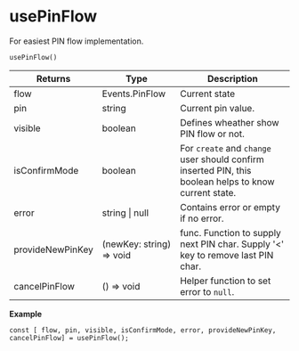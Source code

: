 # usePinFlow

 For easiest PIN flow implementation.

`usePinFlow()`

| Returns | Type | Description |
| ------ | ------ | ----------- |
| flow   | Events.PinFlow   |  Current state|
| pin   | string   |  Current pin value. |
| visible   | boolean   |  Defines wheather show PIN flow or not. |
| isConfirmMode   | boolean   |  For `create` and `change` user should confirm inserted PIN, this boolean helps to know current state. |
| error   | string \| null   | Contains error or empty if no error. |
| provideNewPinKey   | (newKey: string) => void   |  func. Function to supply next PIN char. Supply '<' key to remove last PIN char. |
| cancelPinFlow   | () => void   | Helper function to set error to `null`. |


**Example**
```
const [ flow, pin, visible, isConfirmMode, error, provideNewPinKey, cancelPinFlow] = usePinFlow();
```
